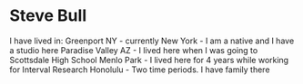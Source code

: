 # Steve Bull
I have lived in:
Greenport NY - currently
New York - I am a native and I have a studio here
Paradise Valley AZ - I lived here when I was going to Scottsdale High School
Menlo Park - I lived here for 4 years while working for Interval Research
Honolulu - Two time periods. I have family there
